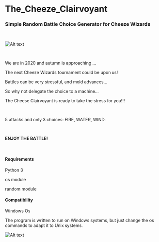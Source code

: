 # The_Cheeze_Clairvoyant

<h3>Simple Random Battle Choice Generator for Cheeze Wizards</h3>

<BR>

![Alt text](https://github.com/JonnyBanana/The_Cheeze_Clairvoyant/blob/master/img/CHEEZE-GIF.gif?raw=true)

<BR>

We are in 2020 and autumn is approaching ...

The next Cheeze Wizards tournament could be upon us!

Battles can be very stressful, and mold advances...

So why not delegate the choice to a machine...

The Cheese Clairvoyant is ready to take the stress for you!!!

<BR>

5 attacks and only 3 choices: FIRE, WATER, WIND.

<BR>
  
<b>ENJOY THE BATTLE!</b>

<BR>
  
<h4>Requirements</h4>

Python 3

os module

random module


<h4>Compatibility</h4>

Windows Os

The program is written to run on Windows systems, but just change the os commands to adapt it to Unix systems.
  
![Alt text](https://raw.githubusercontent.com/JonnyBanana/The_Cheeze_Clairvoyant/master/img/CHEEZE_CLAIRVOYANT.PNG)



<BR>
